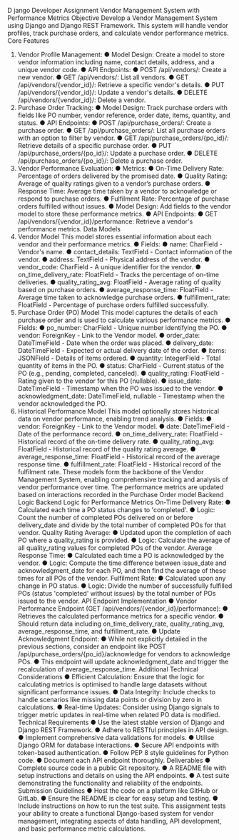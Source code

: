 D jango Developer Assignment
Vendor Management System with Performance Metrics
Objective
Develop a Vendor Management System using Django and Django REST Framework. This
system will handle vendor profiles, track purchase orders, and calculate vendor performance
metrics.
Core Features
1. Vendor Profile Management:
● Model Design: Create a model to store vendor information including name, contact
details, address, and a unique vendor code.
● API Endpoints:
● POST /api/vendors/: Create a new vendor.
● GET /api/vendors/: List all vendors.
● GET /api/vendors/{vendor_id}/: Retrieve a specific vendor's details.
● PUT /api/vendors/{vendor_id}/: Update a vendor's details.
● DELETE /api/vendors/{vendor_id}/: Delete a vendor.
2. Purchase Order Tracking:
● Model Design: Track purchase orders with fields like PO number, vendor reference,
order date, items, quantity, and status.
● API Endpoints:
● POST /api/purchase_orders/: Create a purchase order.
● GET /api/purchase_orders/: List all purchase orders with an option to filter by
vendor.
● GET /api/purchase_orders/{po_id}/: Retrieve details of a specific purchase order.
● PUT /api/purchase_orders/{po_id}/: Update a purchase order.
● DELETE /api/purchase_orders/{po_id}/: Delete a purchase order.
3. Vendor Performance Evaluation:
● Metrics:
● On-Time Delivery Rate: Percentage of orders delivered by the promised date.
● Quality Rating: Average of quality ratings given to a vendor’s purchase orders.
● Response Time: Average time taken by a vendor to acknowledge or respond to
purchase orders.
● Fulfilment Rate: Percentage of purchase orders fulfilled without issues.
● Model Design: Add fields to the vendor model to store these performance metrics.
● API Endpoints:
● GET /api/vendors/{vendor_id}/performance: Retrieve a vendor's performance
metrics.
Data Models
1. Vendor Model
This model stores essential information about each vendor and their performance metrics.
● Fields:
● name: CharField - Vendor's name.
● contact_details: TextField - Contact information of the vendor.
● address: TextField - Physical address of the vendor.
● vendor_code: CharField - A unique identifier for the vendor.
● on_time_delivery_rate: FloatField - Tracks the percentage of on-time deliveries.
● quality_rating_avg: FloatField - Average rating of quality based on purchase
orders.
● average_response_time: FloatField - Average time taken to acknowledge
purchase orders.
● fulfillment_rate: FloatField - Percentage of purchase orders fulfilled successfully.
2. Purchase Order (PO) Model
This model captures the details of each purchase order and is used to calculate various
performance metrics.
● Fields:
● po_number: CharField - Unique number identifying the PO.
● vendor: ForeignKey - Link to the Vendor model.
● order_date: DateTimeField - Date when the order was placed.
● delivery_date: DateTimeField - Expected or actual delivery date of the order.
● items: JSONField - Details of items ordered.
● quantity: IntegerField - Total quantity of items in the PO.
● status: CharField - Current status of the PO (e.g., pending, completed, canceled).
● quality_rating: FloatField - Rating given to the vendor for this PO (nullable).
● issue_date: DateTimeField - Timestamp when the PO was issued to the vendor.
● acknowledgment_date: DateTimeField, nullable - Timestamp when the vendor
acknowledged the PO.
3. Historical Performance Model
This model optionally stores historical data on vendor performance, enabling trend analysis.
● Fields:
● vendor: ForeignKey - Link to the Vendor model.
● date: DateTimeField - Date of the performance record.
● on_time_delivery_rate: FloatField - Historical record of the on-time delivery rate.
● quality_rating_avg: FloatField - Historical record of the quality rating average.
● average_response_time: FloatField - Historical record of the average response
time.
● fulfillment_rate: FloatField - Historical record of the fulfilment rate.
These models form the backbone of the Vendor Management System, enabling
comprehensive tracking and analysis of vendor performance over time. The performance
metrics are updated based on interactions recorded in the Purchase Order model
Backend Logic
Backend Logic for Performance Metrics
 On-Time Delivery Rate:
● Calculated each time a PO status changes to 'completed'.
● Logic: Count the number of completed POs delivered on or before
delivery_date and divide by the total number of completed POs for that vendor.
 Quality Rating Average:
● Updated upon the completion of each PO where a quality_rating is provided.
● Logic: Calculate the average of all quality_rating values for completed POs of
the vendor.
 Average Response Time:
● Calculated each time a PO is acknowledged by the vendor.
● Logic: Compute the time difference between issue_date and
acknowledgment_date for each PO, and then find the average of these times
for all POs of the vendor.
 Fulfilment Rate:
● Calculated upon any change in PO status.
● Logic: Divide the number of successfully fulfilled POs (status 'completed'
without issues) by the total number of POs issued to the vendor.
API Endpoint Implementation
● Vendor Performance Endpoint (GET /api/vendors/{vendor_id}/performance):
● Retrieves the calculated performance metrics for a specific vendor.
● Should return data including on_time_delivery_rate, quality_rating_avg,
average_response_time, and fulfillment_rate.
● Update Acknowledgment Endpoint:
● While not explicitly detailed in the previous sections, consider an endpoint like
POST /api/purchase_orders/{po_id}/acknowledge for vendors to acknowledge
POs.
● This endpoint will update acknowledgment_date and trigger the recalculation
of average_response_time.
Additional Technical Considerations
● Efficient Calculation: Ensure that the logic for calculating metrics is optimised to
handle large datasets without significant performance issues.
● Data Integrity: Include checks to handle scenarios like missing data points or division
by zero in calculations.
● Real-time Updates: Consider using Django signals to trigger metric updates in
real-time when related PO data is modified.
Technical Requirements
● Use the latest stable version of Django and Django REST Framework.
● Adhere to RESTful principles in API design.
● Implement comprehensive data validations for models.
● Utilise Django ORM for database interactions.
● Secure API endpoints with token-based authentication.
● Follow PEP 8 style guidelines for Python code.
● Document each API endpoint thoroughly.
Deliverables
● Complete source code in a public Git repository.
● A README file with setup instructions and details on using the API endpoints.
● A test suite demonstrating the functionality and reliability of the endpoints.
Submission Guidelines
● Host the code on a platform like GitHub or GitLab.
● Ensure the README is clear for easy setup and testing.
● Include instructions on how to run the test suite.
This assignment tests your ability to create a functional Django-based system for vendor
management, integrating aspects of data handling, API development, and basic performance
metric calculations.
